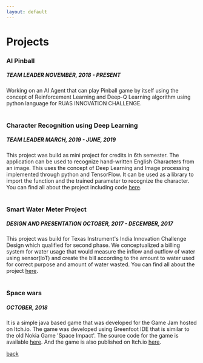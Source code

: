 ```yaml
---
layout: default
---
```


# Projects

### AI Pinball

##### TEAM LEADER NOVEMBER, 2018 - PRESENT

Working on an AI Agent that can play Pinball game by itself using the concept of Reinforcement Learning and Deep-Q Learning algorithm using python language for RUAS INNOVATION CHALLENGE. 
<br><br>

### Character Recognition using Deep Learning

##### TEAM LEADER MARCH, 2019 - JUNE, 2019

This project was build as mini project for credits in 6th semester. The application can be used to recognize hand-written English Characters from an image. This uses the concept of Deep Learning and Image processing implemented through python and TensorFlow. It can be used as a library to import the function and the trained parameter to recognize the character. You can find all about the project including code [here](https://github.com/Ashishjaiswal181/Character_recognition).
<br><br>

### Smart Water Meter Project

##### DESIGN AND PRESENTATION OCTOBER, 2017 - DECEMBER, 2017

This project was build for Texas Instrument's India Innovation Challenge Design which qualified for second phase.
We conceptualized a billing system for water usage that would measure the inflow and outflow of water using sensor(IoT) and create the bill according to the amount to water used for correct purpose and amount of water wasted. You can find all about the project [here](https://github.com/Ashishjaiswal181/Smart_Water_Meter_Project).
<br><br>

### Space wars  

##### OCTOBER, 2018

It is a simple java based game that was developed for the Game Jam hosted on Itch.io. The game was developed using Greenfoot IDE that is
similar to the old Nokia Game 'Space Impact'. The source code for the game is available [here](https://github.com/Ashishjaiswal181/Space_wars). And the game is also published on Itch.io [here](https://ashish-kumar.itch.io/space-wars).

[back](./)

<br><br><br><br><br><br><br><br><br><br><br><br><br><br><br><br><br><br><br><br><br><br><br><br>